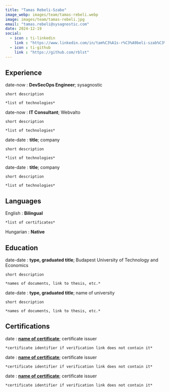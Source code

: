 ```yaml
---
title: "Tamas Rebeli-Szabo"
image_webp: images/team/tamas-rebeli.webp
image: images/team/tamas-rebeli.jpg
email: "tamas.rebeli@sysagnostic.com"
date: 2024-12-19
social:
  - icon : ti-linkedin
    link : "https://www.linkedin.com/in/tam%C3%A1s-r%C3%A9beli-szab%C3%B3-69511469/"
  - icon : ti-github
    link : "https://github.com/rblst"
---
```


Experience
----------
date-now
:   **DevSecOps Engineer**; sysagnostic

    short description

    *list of technologies*

date-now
:   **IT Consultant**; Webvalto

    short description

    *list of technologies*

date-date
:   **title**; company

    short description

    *list of technologies*

date-date
:   **title**; company

    short description

    *list of technologies*


Languages
----------
English
:   **Bilingual**

    *list of certificates*

Hungarian
:   **Native**


Education
----------
date-date
:   **type, graduated title**; Budapest University of Technology and Economics

    short description

    *names of documents, link to thesis, etc.*

date-date
:   **type, graduated title**; name of university

    short description

    *names of documents, link to thesis, etc.*


Certifications
----------
date
:   **[name of certificate](https://link_to_verification)**; certificate issuer

    *certificate identifier if verification link does not contain it*

date
:   **[name of certificate](https://link_to_verification)**; certificate issuer

    *certificate identifier if verification link does not contain it*

date
:   **[name of certificate](https://link_to_verification)**; certificate issuer

    *certificate identifier if verification link does not contain it*
